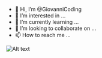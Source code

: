 - 👋 Hi, I’m @GiovanniCoding
- 👀 I’m interested in ...
- 🌱 I’m currently learning ...
- 💞️ I’m looking to collaborate on ...
- 📫 How to reach me ...

<!---
GiovanniCoding/GiovanniCoding is a ✨ special ✨ repository because its `README.md` (this file) appears on your GitHub profile.
You can click the Preview link to take a look at your changes.
--->
<img title="a title" alt="Alt text" src="https://www.codewars.com/users/GiovanniCoding/badges/large">
